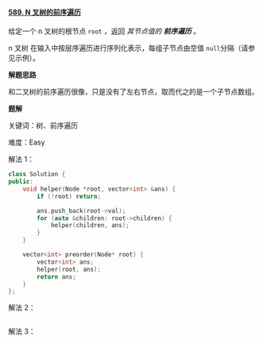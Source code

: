 #### [589. N 叉树的前序遍历](https://leetcode.cn/problems/n-ary-tree-preorder-traversal/)

给定一个 n 叉树的根节点  `root` ，返回 *其节点值的 **前序遍历*** 。

n 叉树 在输入中按层序遍历进行序列化表示，每组子节点由空值 `null`分隔（请参见示例）。

**解题思路**

和二叉树的前序遍历很像，只是没有了左右节点，取而代之的是一个子节点数组。

**题解**

关键词：树、前序遍历

难度：Easy

解法 1：

```c++
class Solution {
public:
    void helper(Node *root, vector<int> &ans) {
        if (!root) return;

        ans.push_back(root->val);
        for (auto &children: root->children) {
            helper(children, ans);
        }
    }

    vector<int> preorder(Node* root) {
        vector<int> ans;
        helper(root, ans);
        return ans;
    }
};
```

解法 2：

```c++

```

解法 3：

```c++

```

